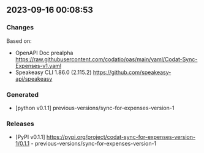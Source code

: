 

## 2023-09-16 00:08:53
### Changes
Based on:
- OpenAPI Doc prealpha https://raw.githubusercontent.com/codatio/oas/main/yaml/Codat-Sync-Expenses-v1.yaml
- Speakeasy CLI 1.86.0 (2.115.2) https://github.com/speakeasy-api/speakeasy
### Generated
- [python v0.1.1] previous-versions/sync-for-expenses-version-1
### Releases
- [PyPI v0.1.1] https://pypi.org/project/codat-sync-for-expenses-version-1/0.1.1 - previous-versions/sync-for-expenses-version-1